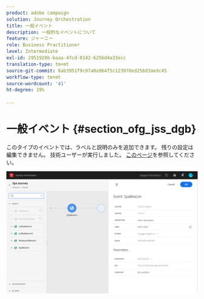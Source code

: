```yaml
---
product: adobe campaign
solution: Journey Orchestration
title: 一般イベント
description: 一般的なイベントについて
feature: ジャーニー
role: Business Practitioner
level: Intermediate
exl-id: 2951928b-baaa-47cd-8142-625bd4a33ecc
translation-type: tm+mt
source-git-commit: 8ab3951f9c97a0a964f5c123978ed256d3aedc45
workflow-type: tm+mt
source-wordcount: '41'
ht-degree: 19%

---
```


# 一般イベント {#section_ofg_jss_dgb}

このタイプのイベントでは、ラベルと説明のみを追加できます。 残りの設定は編集できません。 技術ユーザーが実行しました。 [このページ](../event/about-events.md)を参照してください。

![](../assets/general-events.png)
